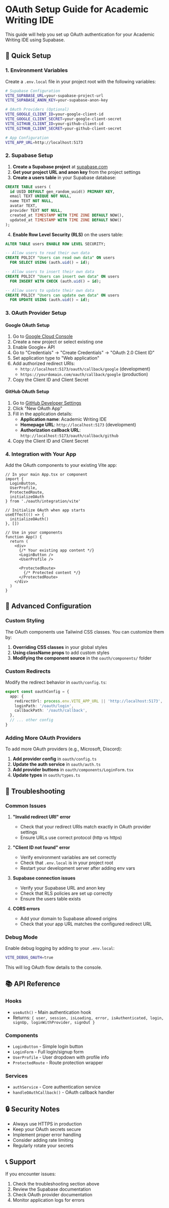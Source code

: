 # OAuth Setup Guide for Academic Writing IDE

This guide will help you set up OAuth authentication for your Academic Writing IDE using Supabase.

## 🚀 Quick Setup

### 1. Environment Variables

Create a `.env.local` file in your project root with the following variables:

```bash
# Supabase Configuration
VITE_SUPABASE_URL=your-supabase-project-url
VITE_SUPABASE_ANON_KEY=your-supabase-anon-key

# OAuth Providers (Optional)
VITE_GOOGLE_CLIENT_ID=your-google-client-id
VITE_GOOGLE_CLIENT_SECRET=your-google-client-secret
VITE_GITHUB_CLIENT_ID=your-github-client-id
VITE_GITHUB_CLIENT_SECRET=your-github-client-secret

# App Configuration
VITE_APP_URL=http://localhost:5173
```

### 2. Supabase Setup

1. **Create a Supabase project** at [supabase.com](https://supabase.com)
2. **Get your project URL and anon key** from the project settings
3. **Create a users table** in your Supabase database:

```sql
CREATE TABLE users (
  id UUID DEFAULT gen_random_uuid() PRIMARY KEY,
  email TEXT UNIQUE NOT NULL,
  name TEXT NOT NULL,
  avatar TEXT,
  provider TEXT NOT NULL,
  created_at TIMESTAMP WITH TIME ZONE DEFAULT NOW(),
  updated_at TIMESTAMP WITH TIME ZONE DEFAULT NOW()
);
```

4. **Enable Row Level Security (RLS)** on the users table:

```sql
ALTER TABLE users ENABLE ROW LEVEL SECURITY;

-- Allow users to read their own data
CREATE POLICY "Users can read own data" ON users
  FOR SELECT USING (auth.uid() = id);

-- Allow users to insert their own data
CREATE POLICY "Users can insert own data" ON users
  FOR INSERT WITH CHECK (auth.uid() = id);

-- Allow users to update their own data
CREATE POLICY "Users can update own data" ON users
  FOR UPDATE USING (auth.uid() = id);
```

### 3. OAuth Provider Setup

#### Google OAuth Setup

1. Go to [Google Cloud Console](https://console.cloud.google.com)
2. Create a new project or select existing one
3. Enable Google+ API
4. Go to "Credentials" → "Create Credentials" → "OAuth 2.0 Client ID"
5. Set application type to "Web application"
6. Add authorized redirect URIs:
   - `http://localhost:5173/oauth/callback/google` (development)
   - `https://yourdomain.com/oauth/callback/google` (production)
7. Copy the Client ID and Client Secret

#### GitHub OAuth Setup

1. Go to [GitHub Developer Settings](https://github.com/settings/developers)
2. Click "New OAuth App"
3. Fill in the application details:
   - **Application name**: Academic Writing IDE
   - **Homepage URL**: `http://localhost:5173` (development)
   - **Authorization callback URL**: `http://localhost:5173/oauth/callback/github`
4. Copy the Client ID and Client Secret

### 4. Integration with Your App

Add the OAuth components to your existing Vite app:

```tsx
// In your main App.tsx or component
import { 
  LoginButton, 
  UserProfile, 
  ProtectedRoute,
  initializeOAuth 
} from './oauth/integration/vite'

// Initialize OAuth when app starts
useEffect(() => {
  initializeOAuth()
}, [])

// Use in your components
function App() {
  return (
    <div>
      {/* Your existing app content */}
      <LoginButton />
      <UserProfile />
      
      <ProtectedRoute>
        {/* Protected content */}
      </ProtectedRoute>
    </div>
  )
}
```

## 🔧 Advanced Configuration

### Custom Styling

The OAuth components use Tailwind CSS classes. You can customize them by:

1. **Overriding CSS classes** in your global styles
2. **Using className props** to add custom styles
3. **Modifying the component source** in the `oauth/components/` folder

### Custom Redirects

Modify the redirect behavior in `oauth/config.ts`:

```typescript
export const oauthConfig = {
  app: {
    redirectUrl: process.env.VITE_APP_URL || 'http://localhost:5173',
    loginPath: '/oauth/login',
    callbackPath: '/oauth/callback',
  },
  // ... other config
}
```

### Adding More OAuth Providers

To add more OAuth providers (e.g., Microsoft, Discord):

1. **Add provider config** in `oauth/config.ts`
2. **Update the auth service** in `oauth/auth.ts`
3. **Add provider buttons** in `oauth/components/LoginForm.tsx`
4. **Update types** in `oauth/types.ts`

## 🚨 Troubleshooting

### Common Issues

1. **"Invalid redirect URI" error**
   - Check that your redirect URIs match exactly in OAuth provider settings
   - Ensure URLs use correct protocol (http vs https)

2. **"Client ID not found" error**
   - Verify environment variables are set correctly
   - Check that `.env.local` is in your project root
   - Restart your development server after adding env vars

3. **Supabase connection issues**
   - Verify your Supabase URL and anon key
   - Check that RLS policies are set up correctly
   - Ensure the users table exists

4. **CORS errors**
   - Add your domain to Supabase allowed origins
   - Check that your app URL matches the configured redirect URL

### Debug Mode

Enable debug logging by adding to your `.env.local`:

```bash
VITE_DEBUG_OAUTH=true
```

This will log OAuth flow details to the console.

## 📚 API Reference

### Hooks

- `useAuth()` - Main authentication hook
- Returns: `{ user, session, isLoading, error, isAuthenticated, login, signUp, loginWithProvider, signOut }`

### Components

- `LoginButton` - Simple login button
- `LoginForm` - Full login/signup form
- `UserProfile` - User dropdown with profile info
- `ProtectedRoute` - Route protection wrapper

### Services

- `authService` - Core authentication service
- `handleOAuthCallback()` - OAuth callback handler

## 🔒 Security Notes

- Always use HTTPS in production
- Keep your OAuth secrets secure
- Implement proper error handling
- Consider adding rate limiting
- Regularly rotate your secrets

## 📞 Support

If you encounter issues:

1. Check the troubleshooting section above
2. Review the Supabase documentation
3. Check OAuth provider documentation
4. Monitor application logs for errors
